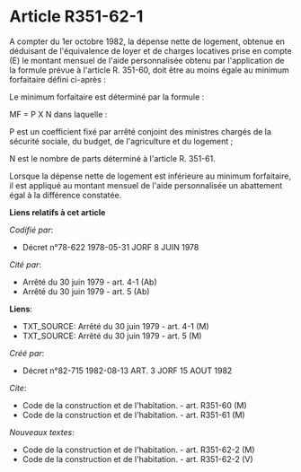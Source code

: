 # Article R351-62-1

A compter du 1er octobre 1982, la dépense nette de logement, obtenue en déduisant de l'équivalence de loyer et de charges
locatives prise en compte (E) le montant mensuel de l'aide personnalisée obtenu par l'application de la formule prévue à
l'article R. 351-60, doit être au moins égale au minimum forfaitaire défini ci-après :

Le minimum forfaitaire est déterminé par la formule :

MF = P X N    dans laquelle :

P est un coefficient fixé par arrêté conjoint des ministres chargés de la sécurité sociale, du budget, de l'agriculture et du
logement ;

N est le nombre de parts déterminé à l'article R. 351-61.

Lorsque la dépense nette de logement est inférieure au minimum forfaitaire, il est appliqué au montant mensuel de l'aide
personnalisée un abattement égal à la différence constatée.

**Liens relatifs à cet article**

_Codifié par_:

  - Décret n°78-622 1978-05-31 JORF 8 JUIN 1978

_Cité par_:

  - Arrêté du 30 juin 1979 - art. 4-1 (Ab)
  - Arrêté du 30 juin 1979 - art. 5 (Ab)

**Liens**:

  - TXT_SOURCE: Arrêté du 30 juin 1979 - art. 4-1 (M)
  - TXT_SOURCE: Arrêté du 30 juin 1979 - art. 5 (M)

_Créé par_:

  - Décret n°82-715 1982-08-13 ART. 3 JORF 15 AOUT 1982

_Cite_:

  - Code de la construction et de l'habitation. - art. R351-60 (M)
  - Code de la construction et de l'habitation. - art. R351-61 (M)

_Nouveaux textes_:

  - Code de la construction et de l'habitation. - art. R351-62-2 (M)
  - Code de la construction et de l'habitation. - art. R351-62-2 (V)
